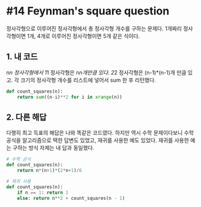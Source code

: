 # #14 Feynman's square question
정사각형으로 이루어진 정사각형에서 총 정사각형 개수를 구하는 문제다. 1개짜리 정사각형이면 1개, 4개로 이루어진 정사각형이면 5개 같은 식이다.

## 1. 내 코드
n*n 정사각형에서 1*1 정사각형은 n*n개만큼 있다. 2*2 정사각형은 (n-1)*(n-1)개 만큼 있고. 각 크기의 정사각형 개수를 리스트에 넣어서 sum 한 후 리턴했다.

```python
def count_squares(n):
    return sum((n-i)**2 for i in xrange(n))
```


## 2. 다른 해답
다행히 최고 득표의 해답은 나와 똑같은 코드였다. 하지만 역시 수학 문제이다보니 수학 공식을 알고리즘으로 택한 답변도 있었고, 재귀를 사용한 예도 있었다. 재귀를 사용한 예는 구하는 방식 자체는 내 답과 동일했다.

```python
# 수학 공식
def count_squares(n):
    return n*(n+1)*(2*n+1)/6

# 재귀 사용
def count_squares(n):  
    if n == 1: return 1
    else: return n**2 + count_squares(n - 1)
```
